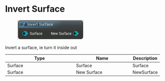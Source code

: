 # Invert Surface

<div align="left" data-full-width="false">

<figure><img src="Invert_Surface.png" alt=""><figcaption></figcaption></figure>

</div>

Invert a surface, ie turn it inside out

<table>
<thead><tr><th width="250">Type</th><th width="200">Name</th><th>Description</th></tr></thead>
<tbody>
<tr><td>Surface</td><td>Surface</td><td>Surface</td></tr>
<tr><td>Surface</td><td>New Surface</td><td>NewSurface</td></tr>
</tbody>
</table>